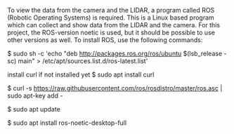 To view the data from the camera and the LIDAR, a program called ROS (Robotic Operating Systems) is required. This is a Linux based program which can collect and show data from the LIDAR and the camera. For this project, the ROS-version noetic is used, but it should be possible to use other versions as well. To install ROS, use the following commands:


$ sudo sh -c 'echo "deb http://packages.ros.org/ros/ubuntu $(lsb_release -sc) main" > /etc/apt/sources.list.d/ros-latest.list'

install curl if not installed yet
$ sudo apt install curl

$ curl -s https://raw.githubusercontent.com/ros/rosdistro/master/ros.asc | sudo apt-key add -

$ sudo apt update

$ sudo apt install ros-noetic-desktop-full


